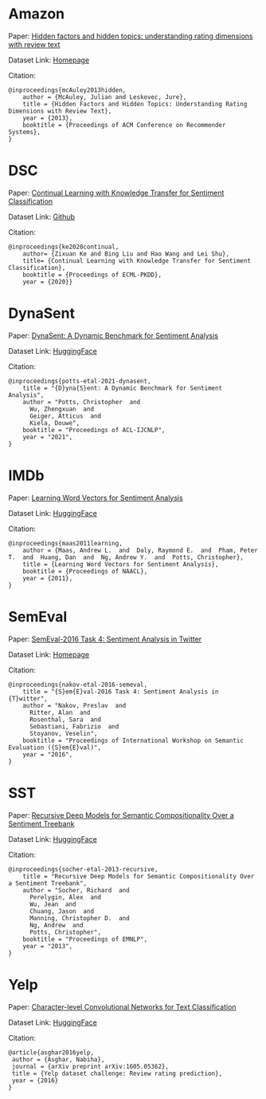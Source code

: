 # Amazon

Paper: [Hidden factors and hidden topics: understanding rating dimensions with review text](https://dl.acm.org/doi/10.1145/2507157.2507163)

Dataset Link: [Homepage](https://nijianmo.github.io/amazon/index.html)

Citation: 
```
@inproceedings{mcAuley2013hidden,
    author = {McAuley, Julian and Leskovec, Jure},
    title = {Hidden Factors and Hidden Topics: Understanding Rating Dimensions with Review Text},
    year = {2013},
    booktitle = {Proceedings of ACM Conference on Recommender Systems},
}
```
# DSC

Paper: [Continual Learning with Knowledge Transfer for Sentiment Classification](https://arxiv.org/abs/2112.10021v1)

Dataset Link: [Github](https://github.com/ZixuanKe/LifelongSentClass/tree/master/dat/dsc)

Citation: 
```
@inproceedings{ke2020continual,
    author= {Zixuan Ke and Bing Liu and Hao Wang and Lei Shu},
    title= {Continual Learning with Knowledge Transfer for Sentiment Classification},
    booktitle = {Proceedings of ECML-PKDD},
    year = {2020}}
```


# DynaSent

Paper: [DynaSent: A Dynamic Benchmark for Sentiment Analysis](https://arxiv.org/abs/2012.15349)

Dataset Link: [HuggingFace](https://huggingface.co/datasets/dynabench/dynasent)

Citation: 
```
@inproceedings{potts-etal-2021-dynasent,
    title = "{D}yna{S}ent: A Dynamic Benchmark for Sentiment Analysis",
    author = "Potts, Christopher  and
      Wu, Zhengxuan  and
      Geiger, Atticus  and
      Kiela, Douwe",
    booktitle = "Proceedings of ACL-IJCNLP",
    year = "2021",
}
```

# IMDb

Paper: [Learning Word Vectors for Sentiment Analysis](https://aclanthology.org/P11-1015/)

Dataset Link: [HuggingFace](https://huggingface.co/datasets/imdb)

Citation: 
```
@inproceedings{maas2011learning,
    author = {Maas, Andrew L.  and  Daly, Raymond E.  and  Pham, Peter T.  and  Huang, Dan  and  Ng, Andrew Y.  and  Potts, Christopher},
    title = {Learning Word Vectors for Sentiment Analysis},
    booktitle = {Proceedings of NAACL},
    year = {2011},
}
```

# SemEval

Paper: [SemEval-2016 Task 4: Sentiment Analysis in Twitter](https://arxiv.org/abs/1912.00741)

Dataset Link: [Homepage](https://www.dropbox.com/s/byzr8yoda6bua1b/2017_English_final.zip?)

Citation: 
```
@inproceedings{nakov-etal-2016-semeval,
    title = "{S}em{E}val-2016 Task 4: Sentiment Analysis in {T}witter",
    author = "Nakov, Preslav  and
      Ritter, Alan  and
      Rosenthal, Sara  and
      Sebastiani, Fabrizio  and
      Stoyanov, Veselin",
    booktitle = "Proceedings of International Workshop on Semantic Evaluation ({S}em{E}val)",
    year = "2016",
}
```

# SST

Paper: [Recursive Deep Models for Semantic Compositionality Over a Sentiment Treebank](https://aclanthology.org/D13-1170/)

Dataset Link: [HuggingFace](https://huggingface.co/datasets/sst)

Citation: 
```
@inproceedings{socher-etal-2013-recursive,
    title = "Recursive Deep Models for Semantic Compositionality Over a Sentiment Treebank",
    author = "Socher, Richard  and
      Perelygin, Alex  and
      Wu, Jean  and
      Chuang, Jason  and
      Manning, Christopher D.  and
      Ng, Andrew  and
      Potts, Christopher",
    booktitle = "Proceedings of EMNLP",
    year = "2013",
}
```


# Yelp

Paper: [Character-level Convolutional Networks for Text Classification](https://arxiv.org/abs/1509.01626)

Dataset Link: [HuggingFace](https://huggingface.co/datasets/yelp_review_full)

Citation: 
```
@article{asghar2016yelp,
 author = {Asghar, Nabiha},
 journal = {arXiv preprint arXiv:1605.05362},
 title = {Yelp dataset challenge: Review rating prediction},
 year = {2016}
}
```


